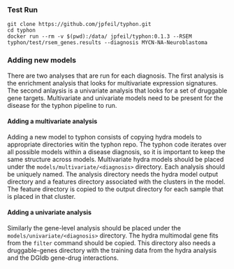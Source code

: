 ### Test Run
```
git clone https://github.com/jpfeil/typhon.git
cd typhon
docker run --rm -v $(pwd):/data/ jpfeil/typhon:0.1.3 --RSEM typhon/test/rsem_genes.results --diagnosis MYCN-NA-Neuroblastoma
```

### Adding new models 
There are two analyses that are run for each diagnosis. The first analysis is the enrichment analysis that looks for multivariate expression signatures. The second anlaysis is a univariate analysis that looks for a set of druggable gene targets. Multivariate and univariate models need to be present for the disease for the typhon pipeline to run.

#### Adding a multivariate analysis
Adding a new model to typhon consists of copying hydra models to appropriate directories witin the typhon repo. The typhon code iterates over all possible models within a disease diagnosis, so it is important to keep the same structure across models. Multivariate hydra models should be placed under the `models/multivariate/<diagnosis>` directory. Each analysis should be uniquely named. The analysis directory needs the hydra model output directory and a features directory associated with the clusters in the model. The feature directory is copied to the output directory for each sample that is placed in that cluster.

#### Adding a univariate analysis

Similarly the gene-level analysis should be placed under the `models/univariate/<diagnosis>` directory. The hydra multimodal gene fits from the `filter` command should be copied. This directory also needs a druggable-genes directory with the training data from the hydra analysis and the DGIdb gene-drug interactions.
